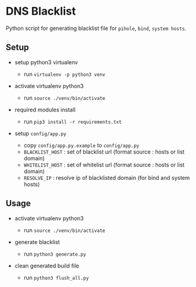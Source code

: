 # DNS Blacklist

Python script for generating blacklist file for `pihole`, `bind`, `system hosts`.

## Setup

- setup python3 virtualenv 
    - run `virtualenv -p python3 venv`

- activate virtualenv python3

    - run `source ./venv/bin/activate`

- required modules install

    - run `pip3 install -r requirements.txt`

- setup `config/app.py`
    - copy `config/app.py.example` to `config/app.py`
    - `BLACKLIST_HOST` : set of blacklist url (format source : hosts or list domain)
    - `WHITELIST_HOST` : set of whitelist url (format source : hosts or list domain)
    - `RESOLVE_IP`     : resolve ip of blacklisted domain (for bind and system hosts)

## Usage

- activate virtualenv python3

    - run `source ./venv/bin/activate`

- generate blacklist
    - run `python3 generate.py`

- clean generated build file
    - run `python3 flush_all.py`
